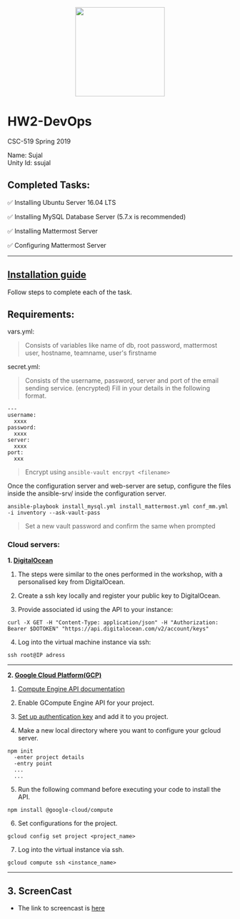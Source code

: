<p align="center">
  <img width="200" height="200" src="https://upload.wikimedia.org/wikipedia/commons/e/e1/North_Carolina_State_University_Athletic_logo.svg">
</p>

# HW2-DevOps
CSC-519 Spring 2019

Name: Sujal\
Unity Id: ssujal

## Completed Tasks:
:white_check_mark: Installing Ubuntu Server 16.04 LTS <br>

:white_check_mark: Installing MySQL Database Server (5.7.x is recommended) <br>

:white_check_mark: Installing Mattermost Server <br>

:white_check_mark: Configuring Mattermost Server <br>

---

## [Installation guide](https://docs.mattermost.com/install/install-ubuntu-1604.html)

Follow steps to complete each of the task.

## Requirements:
vars.yml: 
> Consists of variables like name of db, root password, mattermost user, hostname, teamname, user's firstname

secret.yml:
> Consists of the username, password, server and port of the email sending service. (encrypted)
> Fill in your details in the following format.
```
---
username:
  xxxx
password:
  xxxx
server:
  xxxx
port:
  xxx

```
> Encrypt using ```ansible-vault encrpyt <filename>```

Once the configuration server and web-server are setup, configure the files inside the ansible-srv/ inside the configuration server.
```
ansible-playbook install_mysql.yml install_mattermost.yml conf_mm.yml -i inventory --ask-vault-pass
```
> Set a new vault password and confirm the same when prompted





### Cloud servers:
**1. [DigitalOcean](https://www.digitalocean.com/)**
1. The steps were similar to the ones performed in the workshop, with a personalised key from DigitalOcean.

2. Create a ssh key locally and register your public key to DigitalOcean.

3. Provide associated id using the API to your instance:
```
curl -X GET -H "Content-Type: application/json" -H "Authorization: Bearer $DOTOKEN" "https://api.digitalocean.com/v2/account/keys"
```
4. Log into the virtual machine instance via ssh:
```
ssh root@IP adress
```
---
**2. [Google Cloud Platform(GCP)](https://cloud.google.com/free/)**

1. [Compute Engine API documentation](https://cloud.google.com/compute/docs/reference/rest/v1/)

2. Enable GCompute Engine API for your project.

3. [Set up authentication key](https://cloud.google.com/docs/authentication/getting-started) and add it to you project.

4. Make a new local directory where you want to configure your gcloud server.
```
npm init
  -enter project details
  -entry point
  ...
  ...
```
5. Run the following command before executing your code to install the API.
```
npm install @google-cloud/compute
```

6. Set configurations for the project.
```
gcloud config set project <project_name>
```
7. Log into the virtual instance via ssh.
```
gcloud compute ssh <instance_name>
```
---
**3. ScreenCast**
---

* The link to screencast is [here](https://drive.google.com/open?id=1NVaGuj76ZmbMMl-a2iRbcWeScLnMKrud)

